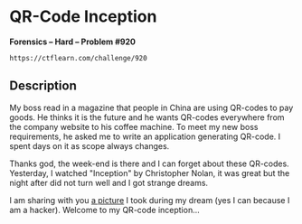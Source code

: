 # QR-Code Inception

**Forensics – Hard – Problem #920**

`https://ctflearn.com/challenge/920`


## Description

My boss read in a magazine that people in China are using QR-codes to pay goods.
He thinks it is the future and he wants QR-codes everywhere from the company
website to his coffee machine. To meet my new boss requirements, he asked me to
write an application generating QR-code. I spent days on it as scope always
changes.

Thanks god, the week-end is there and I can forget about these QR-codes.
Yesterday, I watched "Inception" by Christopher Nolan, it was great but the
night after did not turn well and I got strange dreams.

I am sharing with you [a picture](./extra/image.png) I took during my dream (yes
I can because I am a hacker). Welcome to my QR-code inception...
